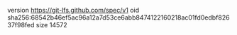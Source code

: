 version https://git-lfs.github.com/spec/v1
oid sha256:68542b46ef5ac96a12a7d53ce6abb8474122160218ac01fd0edbf82637f98fed
size 14572
